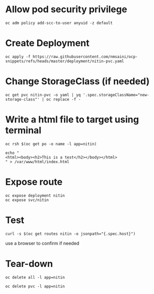 # Allow pod security privilege
```
oc adm policy add-scc-to-user anyuid -z default
```

# Create Deployment
```
oc apply -f https://raw.githubusercontent.com/nmsaini/ocp-snippets/refs/heads/master/deployment/nitin-pvc.yaml
```
# Change StorageClass (if needed)
```
oc get pvc nitin-pvc -o yaml | yq '.spec.storageClassName="new-storage-class"' | oc replace -f -
```

# Write a html file to target using terminal
```
oc rsh $(oc get po -o name -l app=nitin)
```
```
echo "
<html><body><h2>This is a test</h2></body></html>
" > /var/www/html/index.html
```

# Expose route
```
oc expose deployment nitin 
oc expose svc/nitin
```
# Test
```
curl -s $(oc get routes nitin -o jsonpath="{.spec.host}")
```
use a browser to confirm if needed

# Tear-down
```
oc delete all -l app=nitin
```
```
oc delete pvc -l app=nitin
```
